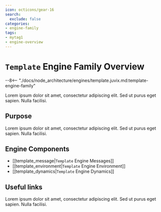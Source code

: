 ```yaml
---
icon: octicons/gear-16
search:
  exclude: false
categories:
- engine-family
tags:
- mytag1
- engine-overview
---
```


# `Template` Engine Family Overview

--8<-- "./docs/node_architecture/engines/template.juvix.md:template-engine-family"

Lorem ipsum dolor sit amet, consectetur adipiscing elit. Sed ut purus eget sapien. Nulla facilisi.

## Purpose

Lorem ipsum dolor sit amet, consectetur adipiscing elit. Sed ut purus eget sapien. Nulla facilisi.

## Engine Components

- [[template_message|`Template` Engine Messages]]
- [[template_environment|`Template` Engine Environment]]
- [[template_dynamics|`Template` Engine Dynamics]]

## Useful links

Lorem ipsum dolor sit amet, consectetur adipiscing elit. Sed ut purus eget
sapien. Nulla facilisi.
